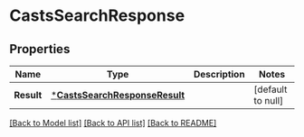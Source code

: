 # CastsSearchResponse

## Properties
Name | Type | Description | Notes
------------ | ------------- | ------------- | -------------
**Result** | [***CastsSearchResponseResult**](CastsSearchResponse_result.md) |  | [default to null]

[[Back to Model list]](../README.md#documentation-for-models) [[Back to API list]](../README.md#documentation-for-api-endpoints) [[Back to README]](../README.md)

